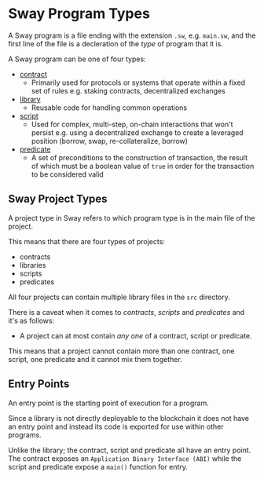 # Sway Program Types

A Sway program is a file ending with the extension `.sw`, e.g. `main.sw`, and the first line of the file is a decleration of the _type_ of program that it is.

A Sway program can be one of four types:

- [contract](contract.md)
  - Primarily used for protocols or systems that operate within a fixed set of rules e.g. staking contracts, decentralized exchanges
- [library](libraries/index.md)
  - Reusable code for handling common operations
- [script](script.md)
  - Used for complex, multi-step, on-chain interactions that won't persist e.g. using a decentralized exchange to create a leveraged position (borrow, swap, re-collateralize, borrow)
- [predicate](predicate.md)
  - A set of preconditions to the construction of transaction, the result of which must be a boolean value of `true` in order for the transaction to be considered valid

## Sway Project Types

A project type in Sway refers to which program type is in the main file of the project.

This means that there are four types of projects:

- contracts
- libraries
- scripts
- predicates

All four projects can contain multiple library files in the `src` directory.

There is a caveat when it comes to _contracts_, _scripts_ and _predicates_ and it's as follows:

- A project can at most contain _any one_ of a contract, script or predicate.

This means that a project cannot contain more than one contract, one script, one predicate and it cannot mix them together.

## Entry Points

An entry point is the starting point of execution for a program.

Since a library is not directly deployable to the blockchain it does not have an entry point and instead its code is exported for use within other programs.

Unlike the library; the contract, script and predicate all have an entry point. The contract exposes an `Application Binary Interface (ABI)` while the script and predicate expose a `main()` function for entry.
